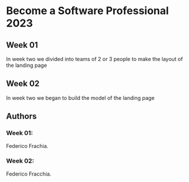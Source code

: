 # Become a Software Professional 2023

## Week 01
In week two we divided into teams of 2 or 3 people to make the layout of the landing page


## Week 02
In week two we began to build the model of the landing page

## Authors

### Week 01:
Federico Frachia.
### Week 02:
Federico Fracchia.